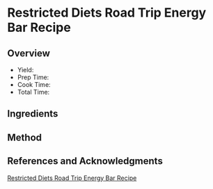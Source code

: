# Restricted Diets Road Trip Energy Bar Recipe

## Overview

- Yield:
- Prep Time:
- Cook Time:
- Total Time:

## Ingredients


## Method



## References and Acknowledgments

[Restricted Diets Road Trip Energy Bar Recipe](http://blog.freepeople.com/2013/06/restricted-diets-road-trip-energy-bar-recipe/)
